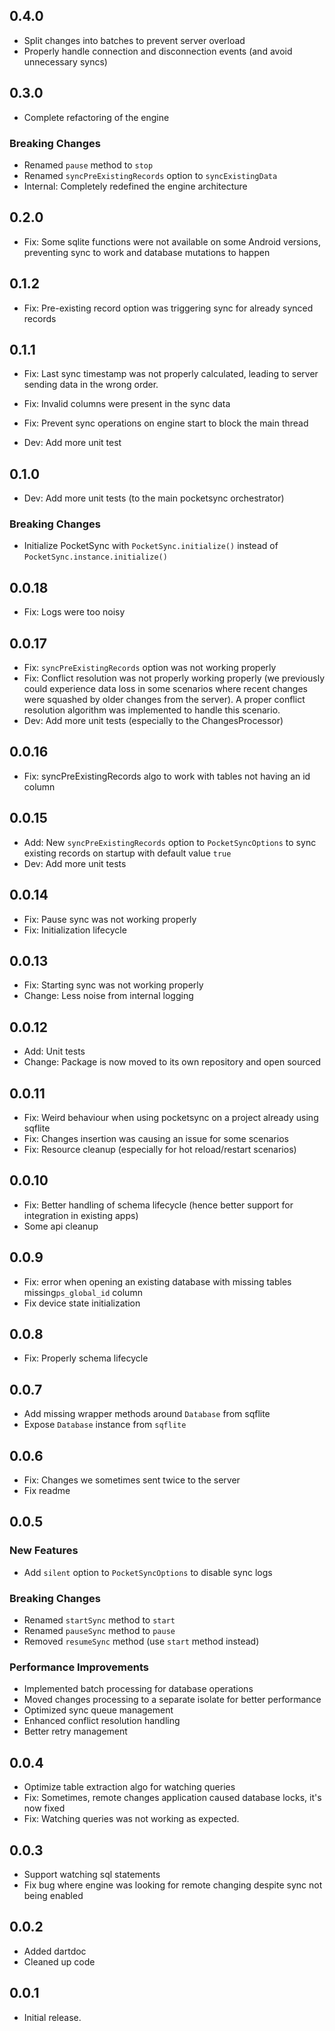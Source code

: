 ## 0.4.0
- Split changes into batches to prevent server overload
- Properly handle connection and disconnection events (and avoid unnecessary syncs)

## 0.3.0
- Complete refactoring of the engine

### Breaking Changes
- Renamed `pause` method to `stop`
- Renamed `syncPreExistingRecords` option to `syncExistingData`
- Internal: Completely redefined the engine architecture

## 0.2.0
- Fix: Some sqlite functions were not available on some Android versions, preventing sync to work and database mutations to happen

## 0.1.2
- Fix: Pre-existing record option was triggering sync for already synced records

## 0.1.1
- Fix: Last sync timestamp was not properly calculated, leading to server sending data in the wrong order.
- Fix: Invalid columns were present in the sync data
- Fix: Prevent sync operations on engine start to block the main thread

- Dev: Add more unit test

## 0.1.0
- Dev: Add more unit tests (to the main pocketsync orchestrator)

### Breaking Changes
- Initialize PocketSync with `PocketSync.initialize()` instead of `PocketSync.instance.initialize()`


## 0.0.18
- Fix: Logs were too noisy

## 0.0.17
- Fix: `syncPreExistingRecords` option was not working properly
- Fix:  Conflict resolution was not properly working properly (we previously could experience data loss in some scenarios where recent changes were squashed by older changes from the server). A proper conflict resolution algorithm was implemented to handle this scenario.
- Dev: Add more unit tests (especially to the ChangesProcessor)

## 0.0.16
- Fix: syncPreExistingRecords algo to work with tables not having an id column

## 0.0.15
- Add: New `syncPreExistingRecords` option to `PocketSyncOptions` to sync existing records on startup with default value `true`
- Dev: Add more unit tests

## 0.0.14
- Fix: Pause sync was not working properly
- Fix: Initialization lifecycle

## 0.0.13
- Fix: Starting sync was not working properly
- Change: Less noise from internal logging

## 0.0.12
- Add: Unit tests
- Change: Package is now moved to its own repository and open sourced

## 0.0.11
- Fix: Weird behaviour when using pocketsync on a project already using sqflite
- Fix: Changes insertion was causing an issue for some scenarios
- Fix: Resource cleanup (especially for hot reload/restart scenarios)  

## 0.0.10
- Fix: Better handling of schema lifecycle (hence better support for integration in existing apps)
- Some api cleanup

## 0.0.9
- Fix: error when opening an existing database with missing tables missing`ps_global_id` column
- Fix device state initialization

## 0.0.8
- Fix: Properly schema lifecycle

## 0.0.7
- Add missing wrapper methods around `Database` from sqflite
- Expose `Database` instance from `sqflite`

## 0.0.6
- Fix: Changes we sometimes sent twice to the server
- Fix readme

## 0.0.5
### New Features
- Add `silent` option to `PocketSyncOptions` to disable sync logs

### Breaking Changes
- Renamed `startSync` method to `start`
- Renamed `pauseSync` method to `pause`
- Removed `resumeSync` method (use `start` method instead)

### Performance Improvements
- Implemented batch processing for database operations
- Moved changes processing to a separate isolate for better performance
- Optimized sync queue management
- Enhanced conflict resolution handling
- Better retry management

## 0.0.4
- Optimize table extraction algo for watching queries
- Fix: Sometimes, remote changes application caused database locks, it's now fixed
- Fix: Watching queries was not working as expected.

## 0.0.3
- Support watching sql statements
- Fix bug where engine was looking for remote changing despite sync not being enabled

## 0.0.2

- Added dartdoc
- Cleaned up code

## 0.0.1

- Initial release.
